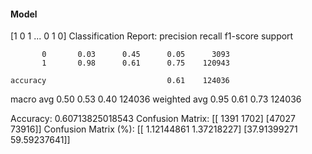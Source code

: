 #### Model
[1 0 1 ... 0 1 0]
Classification Report:
              precision    recall  f1-score   support

           0       0.03      0.45      0.05      3093
           1       0.98      0.61      0.75    120943

    accuracy                           0.61    124036
   macro avg       0.50      0.53      0.40    124036
weighted avg       0.95      0.61      0.73    124036

Accuracy: 0.60713825018543
Confusion Matrix:
[[ 1391  1702]
 [47027 73916]]
Confusion Matrix (%):
[[ 1.12144861  1.37218227]
 [37.91399271 59.59237641]]
